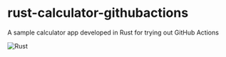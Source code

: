 # rust-calculator-githubactions
A sample calculator app developed in Rust for trying out GitHub Actions

![Rust](https://github.com/mysticrenji/rust-calculator-githubactions/workflows/Rust/badge.svg?branch=master)
